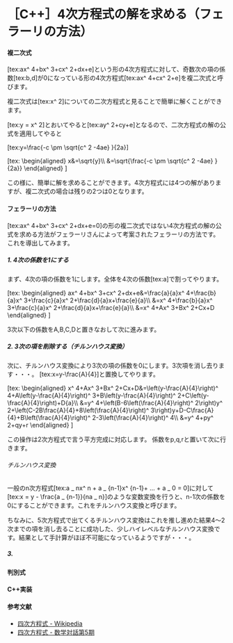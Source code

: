 # ［C++］4次方程式の解を求める（フェラーリの方法）

#### 複二次式
[tex:ax^ 4+bx^ 3+cx^ 2+dx+e]という形の4次方程式に対して、奇数次の項の係数[tex:b,d]が0になっている形の4次方程式[tex:ax^ 4+cx^ 2+e]を複二次式と呼びます。

複二次式は[tex:x^ 2]についての二次方程式と見ることで簡単に解くことができます。

[tex:y = x^ 2]とおいてやると[tex:ay^ 2+cy+e]となるので、二次方程式の解の公式を適用してやると

[tex:y=\frac{-c \pm \sqrt{c^ 2 -4ae} }{2a}]

<div>[tex:
\begin{aligned}
x&=\sqrt{y}\\
&=\sqrt{\frac{-c \pm \sqrt{c^ 2 -4ae} }{2a}}
\end{aligned}
]</div>

この様に、簡単に解を求めることができます。4次方程式には4つの解がありますが、複二次式の場合は残りの2つは0となります。

#### フェラーリの方法
[tex:ax^ 4+bx^ 3+cx^ 2+dx+e=0]の形の複二次式ではない4次方程式の解の公式を求める方法がフェラーリさんによって考案されたフェラーリの方法です。
これを導出してみます。

##### 1. 4次の係数を1にする
まず、4次の項の係数を1にします。全体を4次の係数[tex:a]で割ってやります。

<div>[tex:
\begin{aligned}
ax^ 4+bx^ 3+cx^ 2+dx+e&=\frac{a}{a}x^ 4+\frac{b}{a}x^ 3+\frac{c}{a}x^ 2+\frac{d}{a}x+\frac{e}{a}\\
&=x^ 4+\frac{b}{a}x^ 3+\frac{c}{a}x^ 2+\frac{d}{a}x+\frac{e}{a}\\
&=x^ 4+Ax^ 3+Bx^ 2+Cx+D
\end{aligned}
]</div>

3次以下の係数をA,B,C,Dと置きなおして次に進みます。

##### 2. 3次の項を削除する（チルンハウス変換）
次に、チルンハウス変換により3次の項の係数を0にします。3次項を消し去ります・・・。
[tex:x=y-\frac{A}{4}]と置換してやります。

<div>[tex:
\begin{aligned}
x^ 4+Ax^ 3+Bx^ 2+Cx+D&=\left(y-\frac{A}{4}\right)^ 4+A\left(y-\frac{A}{4}\right)^ 3+B\left(y-\frac{A}{4}\right)^ 2+C\left(y-\frac{A}{4}\right)+D{a}\\
&=y^ 4+\left(B-6\left(\frac{A}{4}\right)^ 2\right)y^ 2+\left(C-2B\frac{A}{4}+8\left(\frac{A}{4}\right)^ 3\right)y+D-C\frac{A}{4}+B\left(\frac{A}{4}\right)^ 2-3\left(\frac{A}{4}\right)^ 4\\
&=y^ 4+py^ 2+qy+r
\end{aligned}
]</div>

この操作は2次方程式で言う平方完成に対応します。
係数をp,q,rと置いて次に行きます。

###### チルンハウス変換
一般のn次方程式[tex:a _ nx^ n + a _ {n-1}x^ {n-1}+ ... + a _ 0 = 0]に対して[tex:x = y - \frac{a _ {n-1}}{na _ n}]のような変数変換を行うと、n-1次の係数を0にすることができます。これをチルンハウス変換と呼びます。

ちなみに、5次方程式で出てくるチルンハウス変換はこれを推し進めた結果4～2次までの項を消し去ることに成功した、少しハイレベルなチルンハウス変換です。結果として手計算がほぼ不可能になっているようですが・・・。

##### 3. 

#### 判別式

#### C++実装


#### 参考文献
- [四次方程式 - Wikipedia](https://ja.wikipedia.org/wiki/%E5%9B%9B%E6%AC%A1%E6%96%B9%E7%A8%8B%E5%BC%8F)
- [四次方程式 - 数学対話第5期](http://aozoragakuen.sakura.ne.jp/taiwa/taiwaNch02/node12.html)

